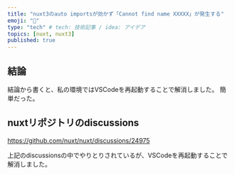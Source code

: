 ```yaml
---
title: "nuxt3のauto importsが効かず「Cannot find name XXXXX」が発生する"
emoji: "🔖"
type: "tech" # tech: 技術記事 / idea: アイデア
topics: [nuxt, nuxt3]
published: true
---
```


## 結論
結論から書くと、私の環境ではVSCodeを再起動することで解消しました。
簡単だった。


## nuxtリポジトリのdiscussions
https://github.com/nuxt/nuxt/discussions/24975

上記のdiscussionsの中でやりとりされているが、VSCodeを再起動することで解消しました。